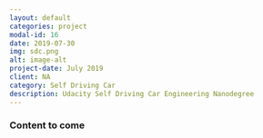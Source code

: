 ```yaml
---
layout: default
categories: project
modal-id: 16
date: 2019-07-30
img: sdc.png
alt: image-alt
project-date: July 2019
client: NA
category: Self Driving Car
description: Udacity Self Driving Car Engineering Nanodegree
---
```


### Content to come
